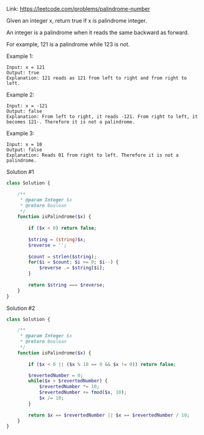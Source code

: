 Link: https://leetcode.com/problems/palindrome-number

Given an integer x, return true if x is palindrome integer.

An integer is a palindrome when it reads the same backward as forward.

For example, 121 is a palindrome while 123 is not.
 

Example 1:
```text
Input: x = 121
Output: true
Explanation: 121 reads as 121 from left to right and from right to left.
```

Example 2:
```text
Input: x = -121
Output: false
Explanation: From left to right, it reads -121. From right to left, it becomes 121-. Therefore it is not a palindrome.
```

Example 3:
```text
Input: x = 10
Output: false
Explanation: Reads 01 from right to left. Therefore it is not a palindrome.
```

Solution #1
```php
class Solution {

    /**
     * @param Integer $x
     * @return Boolean
     */
    function isPalindrome($x) {
        
        if ($x < 0) return false;
        
        $string = (string)$x;
        $reverse = '';
        
        $count = strlen($string);
        for($i = $count; $i >= 0; $i--) {
            $reverse .= $string[$i];
        }
        
        return $string === $reverse;
    }
}
```

Solution #2
```php
class Solution {

    /**
     * @param Integer $x
     * @return Boolean
     */
    function isPalindrome($x) {
        
        if ($x < 0 || ($x % 10 == 0 && $x != 0)) return false;

        $revertedNumber = 0;
        while($x > $revertedNumber) {
            $revertedNumber *= 10;
            $revertedNumber += fmod($x, 10);
            $x /= 10;            
        }
        
        return $x == $revertedNumber || $x == $revertedNumber / 10;
    }
}
```
